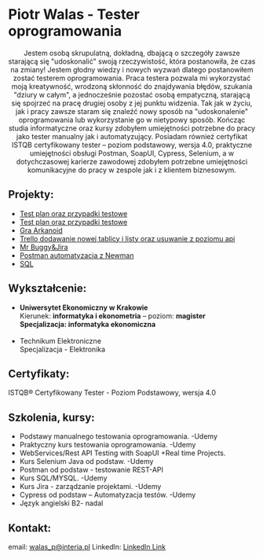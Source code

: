 <h1> Piotr Walas - Tester oprogramowania</h1>
<center>Jestem osobą skrupulatną, dokładną, dbającą o szczegóły zawsze starającą się
"udoskonalić" swoją rzeczywistość, która postanowiła, że czas na zmiany! Jestem
głodny wiedzy i nowych wyzwań dlatego postanowiłem zostać testerem
oprogramowania. Praca testera pozwala mi wykorzystać moją kreatywność,
wrodzoną skłonność do znajdywania błędów, szukania "dziury w całym", a
jednocześnie pozostać osobą empatyczną, starającą się spojrzeć na pracę drugiej
osoby z jej punktu widzenia. Tak jak w życiu, jak i pracy zawsze staram się znaleźć
nowy sposób na "udoskonalenie" oprogramowania lub wykorzystanie go w
nietypowy sposób. Kończąc studia informatyczne oraz kursy zdobyłem
umiejętności potrzebne do pracy jako tester manualny jak i automatyzujący.
Posiadam również certyfikat ISTQB certyfikowany tester – poziom podstawowy,
wersja 4.0, praktyczne umiejętności obsługi Postman, SoapUI, Cypress, Selenium,
a w dotychczasowej karierze zawodowej zdobyłem potrzebne umiejętności
komunikacyjne do pracy w zespole jak i z klientem biznesowym.</center>


## Projekty:
<ul>
<li><a href="https://github.com/piotrwalas1/PORTFOLIO/blob/main/TE_test_report-2024-08-06.pdf">Test plan oraz przypadki testowe</a></li>
<li><a href="https://github.com/piotrwalas1/PORTFOLIO/blob/main/Plan%20testów%20oraz%20weryfikacja%20systemu%20logowania.pdf">Test plan oraz przypadki testowe</a></li>
<li><a href="https://youtu.be/Lfj4O_ybb2M">Gra Arkanoid</a></li>
<li><a href="https://youtu.be/ry0coIrIam8">Trello dodawanie nowej tablicy i listy oraz usuwanie z poziomu api</a></li>
<li><a href="https://youtu.be/75e71rICGrI">Mr Buggy&Jira</a></li>
 <li><a href="https://youtu.be/AOLgUmCeG2Q">Postman automatyzacja z Newman</a></li>
 <li><a href="https://github.com/piotrwalas1/PORTFOLIO/blob/main/sql.pdf">SQL</a></li>
</ul>


## Wykształcenie: 
<ul>
<li><strong>Uniwersytet Ekonomiczny w Krakowie</strong>
<br>Kierunek: <strong>informatyka i ekonometria</strong> – poziom: <strong>magister</strong></br>
<strong>Specjalizacja: <strong>informatyka ekonomiczna</strong></strong></li>
<br><li>Technikum Elektroniczne</br>
 Specjalizacja - Elektronika
</li></ul>

## Certyfikaty:
ISTQB® Certyfikowany Tester - Poziom Podstawowy, wersja 4.0

## Szkolenia, kursy:
<ul>
 <li>Podstawy manualnego testowania oprogramowania. -Udemy</li>
 <li>Praktyczny kurs testowania oprogramowania. -Udemy</li>
<li>WebServices/Rest API Testing with SoapUI +Real time Projects.</li>
<li>Kurs Selenium Java od podstaw. -Udemy</li>
<li>Postman od podstaw - testowanie REST-API</li>
<li>Kurs SQL/MYSQL. -Udemy</li>
<li>Kurs Jira - zarządzanie projektami. -Udemy</li>
<li>Cypress od podstaw – Automatyzacja testów. -Udemy</li>
<li>Język angielski B2- nadal</li>
</ul>

## Kontakt:
email: walas_p@interia.pl
Linkedln: <a href="https://www.linkedin.com/in/piotr-walas-2650a62b5">Linkedln Link</a>

